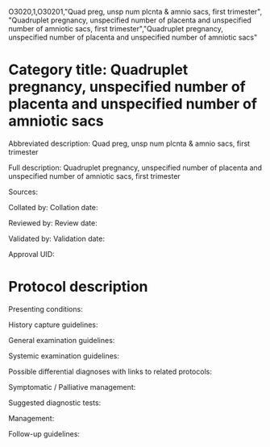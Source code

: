 O3020,1,O30201,"Quad preg, unsp num plcnta & amnio sacs, first trimester", "Quadruplet pregnancy, unspecified number of placenta and unspecified number of amniotic sacs, first trimester","Quadruplet pregnancy, unspecified number of placenta and unspecified number of amniotic sacs"
# Category title: Quadruplet pregnancy, unspecified number of placenta and unspecified number of amniotic sacs

Abbreviated description: Quad preg, unsp num plcnta & amnio sacs, first trimester

Full description: Quadruplet pregnancy, unspecified number of placenta and unspecified number of amniotic sacs, first trimester

Sources:

Collated by:
Collation date:

Reviewed by:
Review date:

Validated by:
Validation date:

Approval UID:

# Protocol description

Presenting conditions:

History capture guidelines:

General examination guidelines:

Systemic examination guidelines:

Possible differential diagnoses with links to related protocols:

Symptomatic / Palliative management:

Suggested diagnostic tests:

Management:

Follow-up guidelines:
